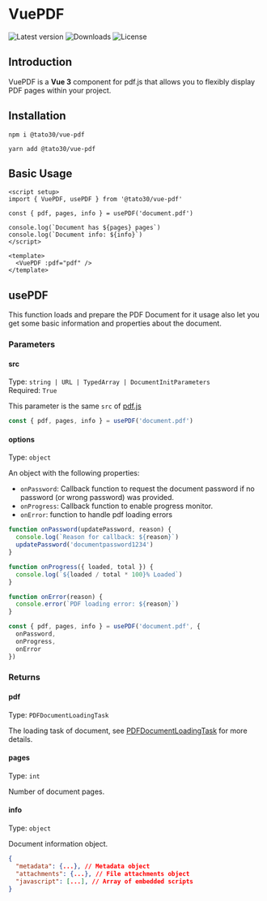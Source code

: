 # VuePDF

![Latest version](https://img.shields.io/npm/v/@tato30/vue-pdf?style=flat-square)
![Downloads](https://img.shields.io/npm/dw/@tato30/vue-pdf?style=flat-square)
![License](https://img.shields.io/npm/l/@tato30/vue-pdf?style=flat-square)

## Introduction

VuePDF is a **Vue 3** component for pdf.js that allows you to flexibly display PDF pages within your project.

## Installation

```console
npm i @tato30/vue-pdf
```

```console
yarn add @tato30/vue-pdf
```

## Basic Usage

```vue
<script setup>
import { VuePDF, usePDF } from '@tato30/vue-pdf'

const { pdf, pages, info } = usePDF('document.pdf')

console.log(`Document has ${pages} pages`)
console.log(`Document info: ${info}`)
</script>

<template>
  <VuePDF :pdf="pdf" />
</template>
```

## usePDF

This function loads and prepare the PDF Document for it usage also let you get some basic information and properties about the document.

### **Parameters**

#### **src**

Type: `string | URL | TypedArray | DocumentInitParameters` <br/>
Required: `True`

This parameter is the same `src`  of [pdf.js](https://github.com/mozilla/pdf.js/blob/38287d943532eee939ceffbe6861163f93805ca7/src/display/api.js#L145)

```js
const { pdf, pages, info } = usePDF('document.pdf')
```

#### **options**

Type: `object`

An object with the following properties:

- `onPassword`: Callback function to request the document password if no password (or wrong password) was provided.
- `onProgress`: Callback function to enable progress monitor.
- `onError`: function to handle pdf loading errors

```js
function onPassword(updatePassword, reason) {
  console.log(`Reason for callback: ${reason}`)
  updatePassword('documentpassword1234')
}

function onProgress({ loaded, total }) {
  console.log(`${loaded / total * 100}% Loaded`)
}

function onError(reason) {
  console.error(`PDF loading error: ${reason}`)
}

const { pdf, pages, info } = usePDF('document.pdf', {
  onPassword,
  onProgress,
  onError
})
```

### **Returns**

#### **pdf**

Type: `PDFDocumentLoadingTask`

The loading task of document, see [PDFDocumentLoadingTask](https://mozilla.github.io/pdf.js/api/draft/module-pdfjsLib-PDFDocumentLoadingTask.html) for more details.

#### **pages**

Type: `int`

Number of document pages.

#### **info**

Type: `object`

Document information object.

```json
{
  "metadata": {...}, // Metadata object
  "attachments": {...}, // File attachments object
  "javascript": [...], // Array of embedded scripts
}
```
